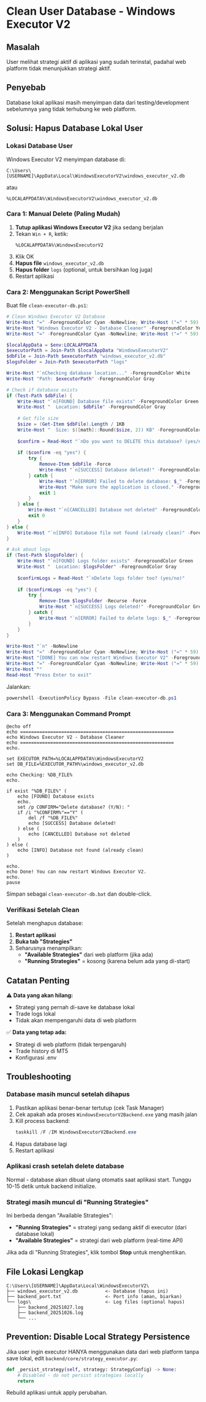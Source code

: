 # Clean User Database - Windows Executor V2

## Masalah
User melihat strategi aktif di aplikasi yang sudah terinstal, padahal web platform tidak menunjukkan strategi aktif.

## Penyebab
Database lokal aplikasi masih menyimpan data dari testing/development sebelumnya yang tidak terhubung ke web platform.

## Solusi: Hapus Database Lokal User

### Lokasi Database User

Windows Executor V2 menyimpan database di:
```
C:\Users\[USERNAME]\AppData\Local\WindowsExecutorV2\windows_executor_v2.db
```

atau

```
%LOCALAPPDATA%\WindowsExecutorV2\windows_executor_v2.db
```

### Cara 1: Manual Delete (Paling Mudah)

1. **Tutup aplikasi Windows Executor V2** jika sedang berjalan
2. Tekan `Win + R`, ketik:
   ```
   %LOCALAPPDATA%\WindowsExecutorV2
   ```
3. Klik OK
4. **Hapus file** `windows_executor_v2.db`
5. **Hapus folder** `logs` (optional, untuk bersihkan log juga)
6. Restart aplikasi

### Cara 2: Menggunakan Script PowerShell

Buat file `clean-executor-db.ps1`:

```powershell
# Clean Windows Executor V2 Database
Write-Host "=" -ForegroundColor Cyan -NoNewline; Write-Host ("=" * 59) -ForegroundColor Cyan
Write-Host "Windows Executor V2 - Database Cleaner" -ForegroundColor Yellow
Write-Host "=" -ForegroundColor Cyan -NoNewline; Write-Host ("=" * 59) -ForegroundColor Cyan

$localAppData = $env:LOCALAPPDATA
$executorPath = Join-Path $localAppData "WindowsExecutorV2"
$dbFile = Join-Path $executorPath "windows_executor_v2.db"
$logsFolder = Join-Path $executorPath "logs"

Write-Host "`nChecking database location..." -ForegroundColor White
Write-Host "Path: $executorPath" -ForegroundColor Gray

# Check if database exists
if (Test-Path $dbFile) {
    Write-Host "`n[FOUND] Database file exists" -ForegroundColor Green
    Write-Host "  Location: $dbFile" -ForegroundColor Gray
    
    # Get file size
    $size = (Get-Item $dbFile).Length / 1KB
    Write-Host "  Size: $([math]::Round($size, 2)) KB" -ForegroundColor Gray
    
    $confirm = Read-Host "`nDo you want to DELETE this database? (yes/no)"
    
    if ($confirm -eq "yes") {
        try {
            Remove-Item $dbFile -Force
            Write-Host "`n[SUCCESS] Database deleted!" -ForegroundColor Green
        } catch {
            Write-Host "`n[ERROR] Failed to delete database: $_" -ForegroundColor Red
            Write-Host "Make sure the application is closed." -ForegroundColor Yellow
            exit 1
        }
    } else {
        Write-Host "`n[CANCELLED] Database not deleted" -ForegroundColor Yellow
        exit 0
    }
} else {
    Write-Host "`n[INFO] Database file not found (already clean)" -ForegroundColor Cyan
}

# Ask about logs
if (Test-Path $logsFolder) {
    Write-Host "`n[FOUND] Logs folder exists" -ForegroundColor Green
    Write-Host "  Location: $logsFolder" -ForegroundColor Gray
    
    $confirmLogs = Read-Host "`nDelete logs folder too? (yes/no)"
    
    if ($confirmLogs -eq "yes") {
        try {
            Remove-Item $logsFolder -Recurse -Force
            Write-Host "`n[SUCCESS] Logs deleted!" -ForegroundColor Green
        } catch {
            Write-Host "`n[ERROR] Failed to delete logs: $_" -ForegroundColor Red
        }
    }
}

Write-Host "`n" -NoNewline
Write-Host "=" -ForegroundColor Cyan -NoNewline; Write-Host ("=" * 59) -ForegroundColor Cyan
Write-Host "[DONE] You can now restart Windows Executor V2" -ForegroundColor Green
Write-Host "=" -ForegroundColor Cyan -NoNewline; Write-Host ("=" * 59) -ForegroundColor Cyan
Write-Host ""
Read-Host "Press Enter to exit"
```

Jalankan:
```powershell
powershell -ExecutionPolicy Bypass -File clean-executor-db.ps1
```

### Cara 3: Menggunakan Command Prompt

```batch
@echo off
echo ========================================================
echo Windows Executor V2 - Database Cleaner
echo ========================================================
echo.

set EXECUTOR_PATH=%LOCALAPPDATA%\WindowsExecutorV2
set DB_FILE=%EXECUTOR_PATH%\windows_executor_v2.db

echo Checking: %DB_FILE%
echo.

if exist "%DB_FILE%" (
    echo [FOUND] Database exists
    echo.
    set /p CONFIRM="Delete database? (Y/N): "
    if /i "%CONFIRM%"=="Y" (
        del /f "%DB_FILE%"
        echo [SUCCESS] Database deleted!
    ) else (
        echo [CANCELLED] Database not deleted
    )
) else (
    echo [INFO] Database not found (already clean)
)

echo.
echo Done! You can now restart Windows Executor V2.
echo.
pause
```

Simpan sebagai `clean-executor-db.bat` dan double-click.

### Verifikasi Setelah Clean

Setelah menghapus database:

1. **Restart aplikasi**
2. **Buka tab "Strategies"**
3. Seharusnya menampilkan:
   - **"Available Strategies"** dari web platform (jika ada)
   - **"Running Strategies"** = kosong (karena belum ada yang di-start)

## Catatan Penting

⚠️ **Data yang akan hilang:**
- Strategi yang pernah di-save ke database lokal
- Trade logs lokal
- Tidak akan mempengaruhi data di web platform

✅ **Data yang tetap ada:**
- Strategi di web platform (tidak terpengaruh)
- Trade history di MT5
- Konfigurasi .env

## Troubleshooting

### Database masih muncul setelah dihapus

1. Pastikan aplikasi benar-benar tertutup (cek Task Manager)
2. Cek apakah ada proses `WindowsExecutorV2Backend.exe` yang masih jalan
3. Kill process backend:
   ```powershell
   taskkill /F /IM WindowsExecutorV2Backend.exe
   ```
4. Hapus database lagi
5. Restart aplikasi

### Aplikasi crash setelah delete database

Normal - database akan dibuat ulang otomatis saat aplikasi start. Tunggu 10-15 detik untuk backend initialize.

### Strategi masih muncul di "Running Strategies"

Ini berbeda dengan "Available Strategies":
- **"Running Strategies"** = strategi yang sedang aktif di executor (dari database lokal)
- **"Available Strategies"** = strategi dari web platform (real-time API)

Jika ada di "Running Strategies", klik tombol **Stop** untuk menghentikan.

## File Lokasi Lengkap

```
C:\Users\[USERNAME]\AppData\Local\WindowsExecutorV2\
├── windows_executor_v2.db          <- Database (hapus ini)
├── backend_port.txt                <- Port info (aman, biarkan)
└── logs\                           <- Log files (optional hapus)
    ├── backend_20251027.log
    ├── backend_20251026.log
    └── ...
```

## Prevention: Disable Local Strategy Persistence

Jika user ingin executor HANYA menggunakan data dari web platform tanpa save lokal, edit `backend/core/strategy_executor.py`:

```python
def _persist_strategy(self, strategy: StrategyConfig) -> None:
    # Disabled - do not persist strategies locally
    return
```

Rebuild aplikasi untuk apply perubahan.
